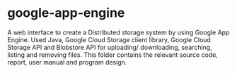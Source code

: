 # google-app-engine
A web interface to create a Distributed storage system by using Google App Engine. Used Java, Google Cloud Storage client library, Google Cloud Storage API and Blobstore API for uploading/ downloading, searching, listing and removing files.
This folder contains the relevant source code, report, user manual and program design.
